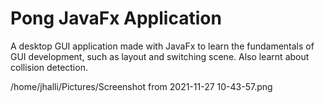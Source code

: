 # Pong JavaFx Application

A desktop GUI application made with JavaFx to learn the fundamentals of GUI development, such as layout and switching scene. Also learnt about collision detection.

/home/jhalli/Pictures/Screenshot from 2021-11-27 10-43-57.png
